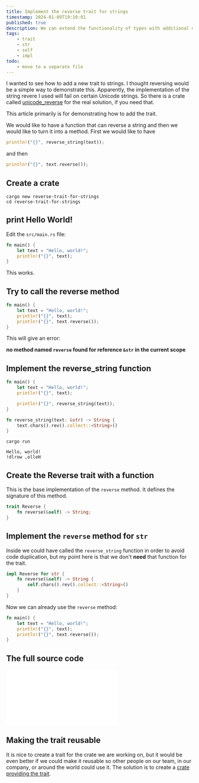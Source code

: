 ```yaml
---
title: Implement the reverse trait for strings
timestamp: 2024-01-09T19:10:01
published: true
description: We can extend the functionality of types with additional methods using traits.
tags:
    - trait
    - str
    - self
    - impl
todo:
    - move to a separate file
---
```


I wanted to see how to add a new trait to strings. I thought reversing would be a simple way to demonstrate this. Apparently, the implementation of the string revere I used
will fail on certain Unicode strings. So there is a crate called [unicode_reverse](https://crates.io/crates/unicode_reverse) for the real solution, if you need that.

This article primarily is for demonstrating how to add the trait.

We would like to have a function that can reverse a string and then we would like to turn it into a method. First we would like to have

```rust
println!("{}", reverse_string(text));
```


and then

```rust
println!("{}", text.reverse());
```

## Create a crate

```
cargo new reverse-trait-for-strings
cd reverse-trait-for-strings
```

## print Hello World!

Edit the `src/main.rs` file:


```rust
fn main() {
    let text = "Hello, world!";
    println!("{}", text);
}
```

This works.

## Try to call the reverse method

```rust
fn main() {
    let text = "Hello, world!";
    println!("{}", text);
    println!("{}", text.reverse());
}
```

This will give an error:


**no method named `reverse` found for reference `&str` in the current scope**

## Implement the reverse_string function


```rust
fn main() {
    let text = "Hello, world!";
    println!("{}", text);

    println!("{}", reverse_string(text));
}

fn reverse_string(text: &str) -> String {
    text.chars().rev().collect::<String>()
}
```

```
cargo run

Hello, world!
!dlrow ,olleH
```

## Create the Reverse trait with a function

This is the base implementation of the `reverse` method. It defines the signature of this method.

```rust
trait Reverse {
    fn reverse(&self) -> String;
}
```

## Implement the `reverse` method for `str`

Inside we could have called the `reverse_string` function in order to avoid code duplication, but my point here is that we don't **need** that function for the trait.

```rust
impl Reverse for str {
    fn reverse(&self) -> String {
        self.chars().rev().collect::<String>()
    }
}
```

Now we can already use the `reverse` method:

```rust
fn main() {
    let text = "Hello, world!";
    println!("{}", text);
    println!("{}", text.reverse());
}
```


## The full source code

![](examples/reverse-trait-for-strings/src/main.rs)


## Making the trait reusable

It is nice to create a trait for the crate we are working on, but it would be even better if we could make it reusable so other people on our team, in our company, or around the world could use it.
The solution is to create a [crate providing the trait](/reverse-trait-for-strings-in-a-crate).


